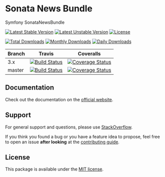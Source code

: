 <!--
DO NOT EDIT THIS FILE!

It's auto-generated by sonata-project/dev-kit package.
-->

# Sonata News Bundle

Symfony SonataNewsBundle

[![Latest Stable Version](https://poser.pugx.org/sonata-project/news-bundle/v/stable)](https://packagist.org/packages/sonata-project/news-bundle)
[![Latest Unstable Version](https://poser.pugx.org/sonata-project/news-bundle/v/unstable)](https://packagist.org/packages/sonata-project/news-bundle)
[![License](https://poser.pugx.org/sonata-project/news-bundle/license)](https://packagist.org/packages/sonata-project/news-bundle)

[![Total Downloads](https://poser.pugx.org/sonata-project/news-bundle/downloads)](https://packagist.org/packages/sonata-project/news-bundle)
[![Monthly Downloads](https://poser.pugx.org/sonata-project/news-bundle/d/monthly)](https://packagist.org/packages/sonata-project/news-bundle)
[![Daily Downloads](https://poser.pugx.org/sonata-project/news-bundle/d/daily)](https://packagist.org/packages/sonata-project/news-bundle)

Branch | Travis | Coveralls |
------ | ------ | --------- |
3.x   | [![Build Status][travis_stable_badge]][travis_stable_link]     | [![Coverage Status][coveralls_stable_badge]][coveralls_stable_link]     |
master | [![Build Status][travis_unstable_badge]][travis_unstable_link] | [![Coverage Status][coveralls_unstable_badge]][coveralls_unstable_link] |

## Documentation

Check out the documentation on the [official website](https://sonata-project.org/bundles/news).

## Support

For general support and questions, please use [StackOverflow](http://stackoverflow.com/questions/tagged/sonata).

If you think you found a bug or you have a feature idea to propose, feel free to open an issue
**after looking** at the [contributing guide](CONTRIBUTING.md).

## License

This package is available under the [MIT license](LICENSE).

[travis_stable_badge]: https://travis-ci.org/sonata-project/SonataNewsBundle.svg?branch=3.x
[travis_stable_link]: https://travis-ci.org/sonata-project/SonataNewsBundle
[travis_unstable_badge]: https://travis-ci.org/sonata-project/SonataNewsBundle.svg?branch=master
[travis_unstable_link]: https://travis-ci.org/sonata-project/SonataNewsBundle

[coveralls_stable_badge]: https://coveralls.io/repos/github/sonata-project/SonataNewsBundle/badge.svg?branch=3.x
[coveralls_stable_link]: https://coveralls.io/github/sonata-project/SonataNewsBundle?branch=3.x
[coveralls_unstable_badge]: https://coveralls.io/repos/github/sonata-project/SonataNewsBundle/badge.svg?branch=master
[coveralls_unstable_link]: https://coveralls.io/github/sonata-project/SonataNewsBundle?branch=master
